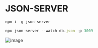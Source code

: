 # JSON-SERVER

```js
npm i -g json-server 

npx json-server --watch db.json -p 3009
```
![image](https://user-images.githubusercontent.com/33391148/121884607-be507400-cd30-11eb-8565-50d3d8a896c3.png)

